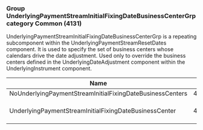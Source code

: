 ### Group UnderlyingPaymentStreamInitialFixingDateBusinessCenterGrp category Common (4131)

UnderlyingPaymentStreamInitialFixingDateBusinessCenterGrp is a repeating subcomponent within the UnderlyingPaymentStreamResetDates component. It is used to specify the set of business centers whose calendars drive the date adjustment. Used only to override the business centers defined in the UnderlyingDateAdjustment component within the UnderlyingInstrument component.

| Name                                                      | Tag   | Req'd | Documentation                                                                     |
|-----------------------------------------------------------|-------|----------|-----------------------------------------------------------------------------------|
| NoUnderlyingPaymentStreamInitialFixingDateBusinessCenters | 40971 |       |                                                                                   |
| UnderlyingPaymentStreamInitialFixingDateBusinessCenter    | 40600 |       | Required if NoUnderlyingPaymentStreamInitialFixingDateBusinessCenters(40971) > 0. |

